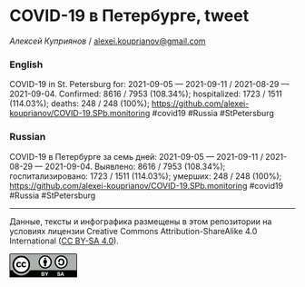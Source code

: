 COVID-19 в Петербурге, tweet
============================

*Алексей Куприянов* /
<a href="mailto:alexei.kouprianov@gmail.com" class="email">alexei.kouprianov@gmail.com</a>

### English

COVID-19 in St. Petersburg for: 2021-09-05 — 2021-09-11 / 2021-08-29 —
2021-09-04. Сonfirmed: 8616 / 7953 (108.34%); hospitalized: 1723 / 1511
(114.03%); deaths: 248 / 248 (100%);
<a href="https://github.com/alexei-kouprianov/COVID-19.SPb.monitoring" class="uri">https://github.com/alexei-kouprianov/COVID-19.SPb.monitoring</a>
\#covid19 \#Russia \#StPetersburg

### Russian

COVID-19 в Петербурге за семь дней: 2021-09-05 — 2021-09-11 / 2021-08-29
— 2021-09-04. Выявлено: 8616 / 7953 (108.34%); госпитализировано: 1723 /
1511 (114.03%); умерших: 248 / 248 (100%);
<a href="https://github.com/alexei-kouprianov/COVID-19.SPb.monitoring" class="uri">https://github.com/alexei-kouprianov/COVID-19.SPb.monitoring</a>
\#covid19 \#Russia \#StPetersburg

------------------------------------------------------------------------

Данные, тексты и инфографика размещены в этом репозитории на условиях
лицензии Creative Commons Attribution-ShareAlike 4.0 International ([CC
BY-SA 4.0](https://creativecommons.org/licenses/by-sa/4.0/)).

![](../misc/CC-BY-SA-icon.png "CC-BY-SA")

